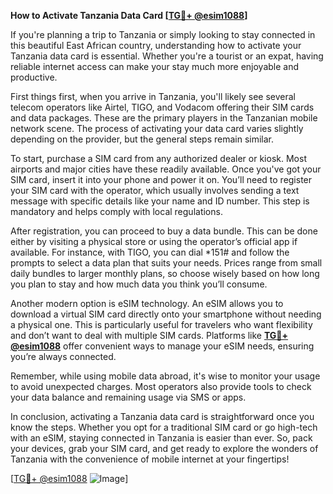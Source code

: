 **How to Activate Tanzania Data Card [[TG💪+ @esim1088](https://t.me/s/esim1088)]**

If you're planning a trip to Tanzania or simply looking to stay connected in this beautiful East African country, understanding how to activate your Tanzania data card is essential. Whether you're a tourist or an expat, having reliable internet access can make your stay much more enjoyable and productive.

First things first, when you arrive in Tanzania, you'll likely see several telecom operators like Airtel, TIGO, and Vodacom offering their SIM cards and data packages. These are the primary players in the Tanzanian mobile network scene. The process of activating your data card varies slightly depending on the provider, but the general steps remain similar.

To start, purchase a SIM card from any authorized dealer or kiosk. Most airports and major cities have these readily available. Once you've got your SIM card, insert it into your phone and power it on. You’ll need to register your SIM card with the operator, which usually involves sending a text message with specific details like your name and ID number. This step is mandatory and helps comply with local regulations.

After registration, you can proceed to buy a data bundle. This can be done either by visiting a physical store or using the operator’s official app if available. For instance, with TIGO, you can dial *151# and follow the prompts to select a data plan that suits your needs. Prices range from small daily bundles to larger monthly plans, so choose wisely based on how long you plan to stay and how much data you think you’ll consume.

Another modern option is eSIM technology. An eSIM allows you to download a virtual SIM card directly onto your smartphone without needing a physical one. This is particularly useful for travelers who want flexibility and don’t want to deal with multiple SIM cards. Platforms like **[TG💪+ @esim1088](https://t.me/s/esim1088)** offer convenient ways to manage your eSIM needs, ensuring you’re always connected.

Remember, while using mobile data abroad, it's wise to monitor your usage to avoid unexpected charges. Most operators also provide tools to check your data balance and remaining usage via SMS or apps.

In conclusion, activating a Tanzania data card is straightforward once you know the steps. Whether you opt for a traditional SIM card or go high-tech with an eSIM, staying connected in Tanzania is easier than ever. So, pack your devices, grab your SIM card, and get ready to explore the wonders of Tanzania with the convenience of mobile internet at your fingertips!

[[TG💪+ @esim1088](https://t.me/s/esim1088) ![Image](https://i.postimg.cc/Y0z9fWf4/image.png)]